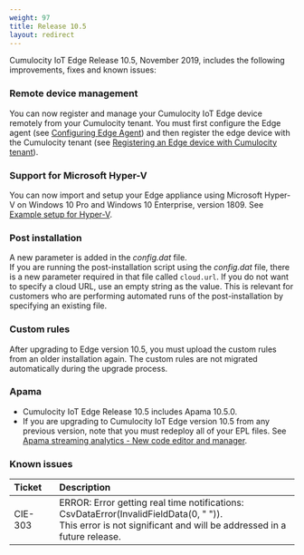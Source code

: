 ```yaml
---
weight: 97
title: Release 10.5
layout: redirect
---
```


Cumulocity IoT Edge Release 10.5, November 2019, includes the following improvements, fixes and known issues:

### Remote device management

You can now register and manage your Cumulocity IoT Edge device remotely from your Cumulocity tenant. You must first configure the Edge agent (see [Configuring Edge Agent](/guides/edge/installation/#option-7-configure-edge-agent)) and then register the edge device with the Cumulocity tenant (see [Registering an Edge device with Cumulocity tenant](/guides/edge/installation/#registering-edge-device-with-cloud)).

### Support for Microsoft Hyper-V

You can now import and setup your Edge appliance using Microsoft Hyper-V on Windows 10 Pro and Windows 10 Enterprise, version 1809. See [Example setup for Hyper-V](/guides/edge/installation/#setting-up-hyper-v). 

### Post installation

A new parameter is added in the *config.dat* file.<br>If you are running the post-installation script using the *config.dat* file, there is a new  parameter required in that file called `cloud.url`. If you do not want to specify a cloud URL, use an empty string as the value. This is relevant for customers who are performing automated runs of the post-installation by specifying an existing file.

### Custom rules

After upgrading to Edge version 10.5, you must upload the custom rules from an older installation again. The custom rules are not migrated automatically during the upgrade process.

### Apama

* Cumulocity IoT Edge Release 10.5 includes Apama 10.5.0.
* If you are upgrading to Cumulocity IoT Edge version 10.5 from any previous version, note that you must redeploy all of your EPL files. See [Apama streaming analytics - New code editor and manager](/guides/release-notes/10-4-6/#apama-streaming-analytics-new-code-editor-and-manager).

### Known issues

|Ticket&nbsp;&nbsp;&nbsp;|Description
|:---|:---
|CIE-303|ERROR: Error getting real time notifications: CsvDataError(InvalidFieldData(0, " ")).<br>This error is not significant and will be addressed in a future release.